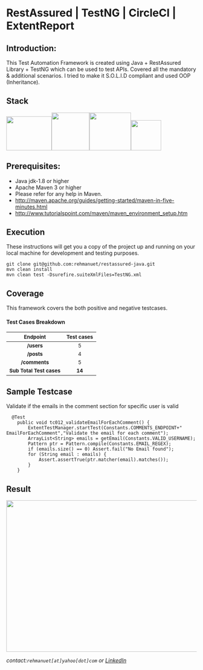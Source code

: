 # RestAssured | TestNG | CircleCI | ExtentReport

Introduction:
---------------
This Test Automation Framework is created using Java + RestAssured Library + TestNG which can be used to test APIs. Covered all the mandatory & additional scenarios. I tried to make it S.O.L.I.D compliant and used OOP (Inheritance).

Stack
---------------
<img src="https://brandslogos.com/wp-content/uploads/images/large/java-logo-1.png?raw=true?raw=true" width="120" height="90" /><img src="https://i2.wp.com/www.entrofi.net/wp-content/uploads/2020/01/rest-assured-logo.png?fit=400%2C400&ssl=1?raw=true" width="100" height="100"/><img src="https://images.ctfassets.net/k62me4xboi1l/55FkKC6k4E6I80qOOu2A0M/4b03468aed1c04a639acfa2c513cbcae/angular-sdk-03.svg" width="110" height="100"/><img src="https://www.extentreports.com/wp-content/uploads/2018/09/Extent_logomark_transparentbg.png?raw=true" width="80" height="80" />


Prerequisites:
---------------
*	Java jdk-1.8 or higher
*	Apache Maven 3 or higher
*	Please refer for any help in Maven.
* 	http://maven.apache.org/guides/getting-started/maven-in-five-minutes.html
* 	http://www.tutorialspoint.com/maven/maven_environment_setup.htm

Execution
---------------
These instructions will get you a copy of the project up and running on your local machine for development and testing purposes.

```
git clone git@github.com:rehmanuet/restassured-java.git
mvn clean install
mvn clean test -Dsurefire.suiteXmlFiles=TestNG.xml
```

Coverage
---------------
This framework covers the both positive and negative testcases.

#### Test Cases Breakdown
|    <sub>Endpoint</sub>  |    <sub>Test cases</sub> |
| :-:  | :-: |
|    <b> <sub>/users</sub> </b>   | <sub>5</sub>  |
|    <b> <sub>/posts</sub> </b>   | <sub>4</sub>  |
|    <b> <sub>/comments</sub> </b>   | <sub>5</sub>  
<b><sub>Sub Total Test cases</sub></b>|    <b><sub>14</b></sub> |

Sample Testcase
---------------
Validate if the emails in the comment section for specific user is valid

```
  @Test
    public void tc012_validateEmailForEachComment() {
        ExtentTestManager.startTest(Constants.COMMENTS_ENDPOINT+" EmailForEachComment","Validate the email for each comment");
        ArrayList<String> emails = getEmail(Constants.VALID_USERNAME);
        Pattern ptr = Pattern.compile(Constants.EMAIL_REGEX);
        if (emails.size() == 0) Assert.fail("No Email found");
        for (String email : emails) {
            Assert.assertTrue(ptr.matcher(email).matches());
        }
    }
```

Result
---------------
<img src="https://github.com/rehmanuet/DataEssential/blob/master/junk/Screenshot%202021-10-29%20at%2012.53.06%20PM.png?raw=true" width="600" height="400" />

_contact:`rehmanuet[at]yahoo[dot]com`_ *or* _[LinkedIn](https://www.linkedin.com/in/rehmanuet/)_
